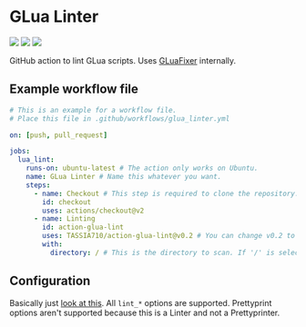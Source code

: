 # GLua Linter

![](https://img.shields.io/github/license/TASSIA710/action-glua-lint?style=for-the-badge)
![](https://img.shields.io/github/issues/TASSIA710/action-glua-lint?style=for-the-badge)
![](https://img.shields.io/static/v1?label=Requires&message=Ubuntu%2018.04&color=orange&style=for-the-badge&logo=ubuntu)

GitHub action to lint GLua scripts.
Uses [GLuaFixer](https://github.com/FPtje/GLuaFixer) internally.

## Example workflow file

```yaml
# This is an example for a workflow file.
# Place this file in .github/workflows/glua_linter.yml

on: [push, pull_request]

jobs:
  lua_lint:
    runs-on: ubuntu-latest # The action only works on Ubuntu.
    name: GLua Linter # Name this whatever you want.
    steps:
      - name: Checkout # This step is required to clone the repository.
        id: checkout
        uses: actions/checkout@v2
      - name: Linting
        id: action-glua-lint
        uses: TASSIA710/action-glua-lint@v0.2 # You can change v0.2 to a newer version or 'master.' Changing it to 'master' may cause bugs.
        with:
          directory: / # This is the directory to scan. If '/' is selected, it will scan the entire repository.
```

## Configuration

Basically just [look at this](https://github.com/FPtje/GLuaFixer#linter-options). All `lint_*` options are supported.
Prettyprint options aren't supported because this is a Linter and not a Prettyprinter.
